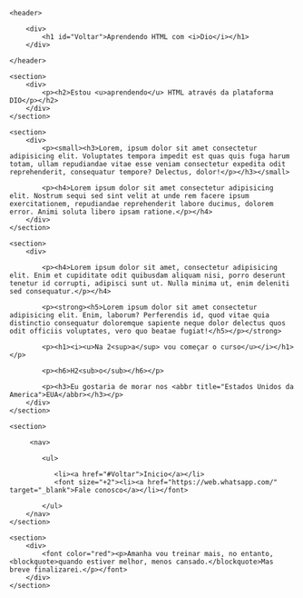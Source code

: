 <!DOCTYPE html>
<html lang="PT-BR">
<head>
    <meta charset="UTF-8">
    <meta name="viewport" content="width=device-width, initial-scale=1.0">
    <title>Meu primeiro HTML</title>
</head>
    

<body>

    <header>
   
        <div>
            <h1 id="Voltar">Aprendendo HTML com <i>Dio</i></h1>
        </div>

    </header>

    <section>
        <div>
            <p><h2>Estou <u>aprendendo</u> HTML através da plataforma DIO</p></h2>
        </div>
    </section>

    <section>
        <div>
            <p><small><h3>Lorem, ipsum dolor sit amet consectetur adipisicing elit. Voluptates tempora impedit est quas quis fuga harum totam, ullam repudiandae vitae esse veniam consectetur expedita odit reprehenderit, consequatur tempore? Delectus, dolor!</p></h3></small>
           
            <p><h4>Lorem ipsum dolor sit amet consectetur adipisicing elit. Nostrum sequi sed sint velit at unde rem facere ipsum exercitationem, repudiandae reprehenderit labore ducimus, dolorem error. Animi soluta libero ipsam ratione.</p></h4>
        </div>
    </section>

    <section>
        <div>
           
            <p><h4>Lorem ipsum dolor sit amet, consectetur adipisicing elit. Enim et cupiditate odit quibusdam aliquam nisi, porro deserunt tenetur id corrupti, adipisci sunt ut. Nulla minima ut, enim deleniti sed consequatur.</p></h4>
           
            <p><strong><h5>Lorem ipsum dolor sit amet consectetur adipisicing elit. Enim, laborum? Perferendis id, quod vitae quia distinctio consequatur doloremque sapiente neque dolor delectus quos odit officiis voluptates, vero quo beatae fugiat!</h5></p></strong>
           
            <p><h1><i><u>Na 2<sup>a</sup> vou começar o curso</u></i></h1></p>

            <p><h6>H2<sub>o</sub></h6></p>

            <p><h3>Eu gostaria de morar nos <abbr title="Estados Unidos da America">EUA</abbr></h3></p>
        </div>
    </section>

    <section>
        
         <nav>
            
            <ul>
               
               <li><a href="#Voltar">Inicio</a></li>
               <font size="+2"><li><a href="https://web.whatsapp.com/" target="_blank">Fale conosco</a></li></font>
            
            </ul>
        </nav>
    </section>

    <section>
        <div>
            <font color="red"><p>Amanha vou treinar mais, no entanto, <blockquote>quando estiver melhor, menos cansado.</blockquote>Mas breve finalizarei.</p></font>
        </div>
    </section>

    
    
</body>
</html>
